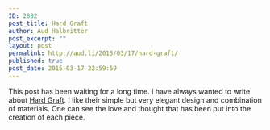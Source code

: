 ```yaml
---
ID: 2882
post_title: Hard Graft
author: Aud Halbritter
post_excerpt: ""
layout: post
permalink: http://aud.li/2015/03/17/hard-graft/
published: true
post_date: 2015-03-17 22:59:59
---
```

This post has been waiting for a long time. I have always wanted to write about <a href="http://www.hardgraft.com/">Hard Graft</a>. I like their simple but very elegant design and combination of materials. One can see the love and thought that has been put into the creation of each piece.

<img src="http://aud.li/wp-content/uploads/2015/03/IMG_0031.jpg" alt="" />